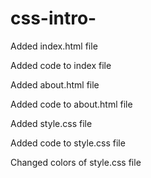 # css-intro-

Added index.html file

Added code to index file

Added about.html file

Added code to about.html file

Added style.css file

Added code to style.css file

Changed colors of style.css file
